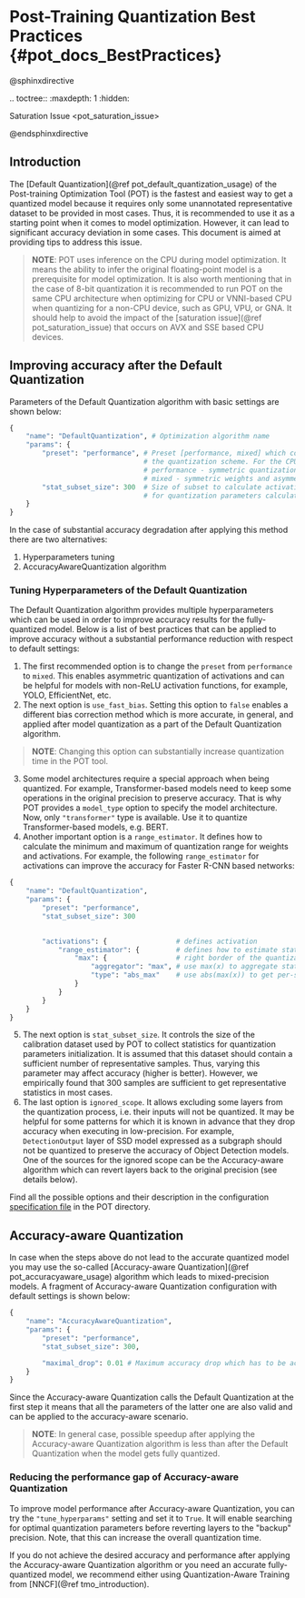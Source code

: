 #  Post-Training Quantization Best Practices {#pot_docs_BestPractices}

@sphinxdirective

.. toctree::
   :maxdepth: 1
   :hidden:
   
   Saturation Issue <pot_saturation_issue>

@endsphinxdirective

## Introduction
The [Default Quantization](@ref pot_default_quantization_usage) of the Post-training Optimization Tool (POT) is 
the fastest and easiest way to get a quantized model because it requires only some unannotated representative dataset to be provided in most cases. Thus, it is recommended to use it as a starting point when it comes to model optimization. However, it can lead to significant accuracy deviation in some cases. This document is aimed at providing tips to address this issue.

> **NOTE**: POT uses inference on the CPU during model optimization. It means the ability to infer the original
> floating-point model is a prerequisite for model optimization. 
> It is also worth mentioning that in the case of 8-bit quantization it is recommended to run POT on the same CPU
> architecture when optimizing for CPU or VNNI-based CPU when quantizing for a non-CPU device, such as GPU, VPU, or GNA.
> It should help to avoid the impact of the [saturation issue](@ref pot_saturation_issue) that occurs on AVX and SSE based CPU devices. 

## Improving accuracy after the Default Quantization
Parameters of the Default Quantization algorithm with basic settings are shown below:
```python
{
    "name": "DefaultQuantization", # Optimization algorithm name
    "params": {
        "preset": "performance", # Preset [performance, mixed] which controls 
                                 # the quantization scheme. For the CPU: 
                                 # performance - symmetric quantization  of weights and activations
                                 # mixed - symmetric weights and asymmetric activations
        "stat_subset_size": 300  # Size of subset to calculate activations statistics that can be used
                                 # for quantization parameters calculation
    }
}
```

In the case of substantial accuracy degradation after applying this method there are two alternatives:
1.  Hyperparameters tuning
2.  AccuracyAwareQuantization algorithm

### Tuning Hyperparameters of the Default Quantization
The Default Quantization algorithm provides multiple hyperparameters which can be used in order to improve accuracy results for the fully-quantized model. 
Below is a list of best practices that can be applied to improve accuracy without a substantial performance reduction with respect to default settings:
1.  The first recommended option is to change the `preset` from `performance` to `mixed`. This enables asymmetric quantization of 
activations and can be helpful for models with non-ReLU activation functions, for example, YOLO, EfficientNet, etc.
2.  The next option is `use_fast_bias`. Setting this option to `false` enables a different bias correction method which is more accurate, in general,
and applied after model quantization as a part of the Default Quantization algorithm.
   > **NOTE**: Changing this option can substantially increase quantization time in the POT tool.

3.  Some model architectures require a special approach when being quantized. For example, Transformer-based models need to keep some operations in the original precision to preserve accuracy. That is why POT provides a `model_type` option to specify the model architecture. Now, only `"transformer"` type is available. Use it to quantize Transformer-based models, e.g. BERT.
4.  Another important option is a `range_estimator`. It defines how to calculate the minimum and maximum of quantization range for weights and activations.
For example, the following `range_estimator` for activations can improve the accuracy for Faster R-CNN based networks:
```python
{
    "name": "DefaultQuantization", 
    "params": {
        "preset": "performance", 
        "stat_subset_size": 300  
                                    

        "activations": {                 # defines activation
            "range_estimator": {         # defines how to estimate statistics 
                "max": {                 # right border of the quantizating floating-point range
                    "aggregator": "max", # use max(x) to aggregate statistics over calibration dataset
                    "type": "abs_max"    # use abs(max(x)) to get per-sample statistics
                }
            }
        }
    }
}
```
5.  The next option is `stat_subset_size`. It controls the size of the calibration dataset used by POT to collect statistics for quantization parameters initialization.
It is assumed that this dataset should contain a sufficient number of representative samples. Thus, varying this parameter may affect accuracy (higher is better). 
However, we empirically found that 300 samples are sufficient to get representative statistics in most cases.
6.  The last option is `ignored_scope`. It allows excluding some layers from the quantization process, i.e. their inputs will not be quantized. It may be helpful for some patterns for which it is known in advance that they drop accuracy when executing in low-precision.
For example, `DetectionOutput` layer of SSD model expressed as a subgraph should not be quantized to preserve the accuracy of Object Detection models.
One of the sources for the ignored scope can be the Accuracy-aware algorithm which can revert layers back to the original precision (see details below).

Find all the possible options and their description in the configuration [specification file](https://github.com/openvinotoolkit/openvino/blob/master/tools/pot/configs/default_quantization_spec.json) in the POT directory.

## Accuracy-aware Quantization
In case when the steps above do not lead to the accurate quantized model you may use the so-called [Accuracy-aware Quantization](@ref pot_accuracyaware_usage) algorithm which leads to mixed-precision models. 
A fragment of Accuracy-aware Quantization configuration with default settings is shown below:
```python
{
    "name": "AccuracyAwareQuantization",
    "params": {
        "preset": "performance", 
        "stat_subset_size": 300,

        "maximal_drop": 0.01 # Maximum accuracy drop which has to be achieved after the quantization
    }
}

```

Since the Accuracy-aware Quantization calls the Default Quantization at the first step it means that all the parameters of the latter one are also valid and can be applied to the accuracy-aware scenario.

> **NOTE**: In general case, possible speedup after applying the Accuracy-aware Quantization algorithm is less than after the Default Quantization when the model gets fully quantized.

### Reducing the performance gap of Accuracy-aware Quantization
To improve model performance after Accuracy-aware Quantization, you can try the `"tune_hyperparams"` setting and set it to `True`. It will enable searching for optimal quantization parameters before reverting layers to the "backup" precision. Note, that this can increase the overall quantization time.

If you do not achieve the desired accuracy and performance after applying the 
Accuracy-aware Quantization algorithm or you need an accurate fully-quantized model, we recommend either using Quantization-Aware Training from [NNCF](@ref tmo_introduction).
